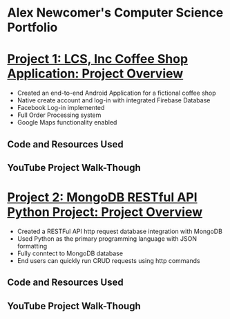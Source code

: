 # Alex Newcomer's Computer Science Portfolio

# [Project 1: LCS, Inc Coffee Shop Application: Project Overview](https://github.com/newcomat/Alex_Portfolio/tree/main)
* Created an end-to-end Android Application for a fictional coffee shop
* Native create account and log-in with integrated Firebase Database
* Facebook Log-in implemented
* Full Order Processing system
* Google Maps functionality enabled

## Code and Resources Used

## YouTube Project Walk-Though

# [Project 2: MongoDB RESTful API Python Project: Project Overview](https://github.com/newcomat/Alex_Portfolio/tree/main)
* Created a RESTFul API http request database integration with MongoDB
* Used Python as the primary programming language with JSON formatting
* Fully conntect to MongoDB database
* End users can quickly run CRUD requests using http commands


## Code and Resources Used

## YouTube Project Walk-Though
